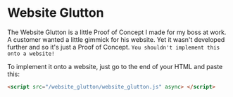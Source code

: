 # Website Glutton

The Website Glutton is a little Proof of Concept I made for my boss at work. A customer wanted a little gimmick for his website. Yet it wasn't developed further and so it's just a Proof of Concept. `You shouldn't implement this onto a website!`

To implement it onto a website, just go to the end of your HTML and paste this:
```html
<script src="/website_glutton/website_glutton.js" async> </script>
```

